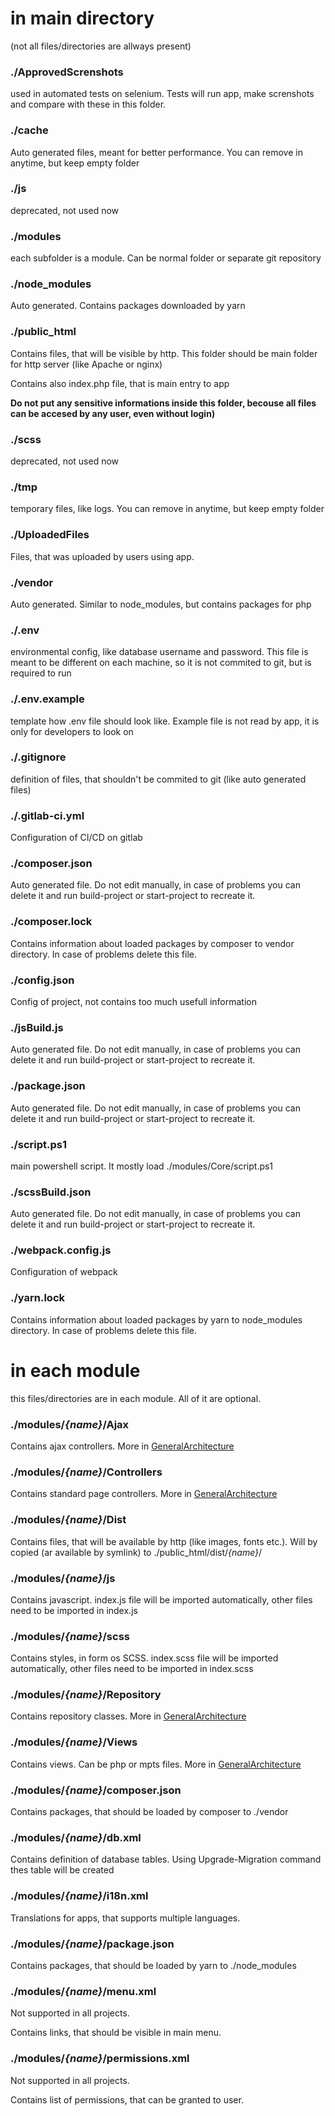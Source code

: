 # in main directory
(not all files/directories are allways present)

### ./ApprovedScrenshots
used in automated tests on selenium. Tests will run app, make screnshots and compare with these in this folder.

### ./cache
Auto generated files, meant for better performance. You can remove in anytime, but keep empty folder

### ./js
deprecated, not used now

### ./modules
each subfolder is a module. Can be normal folder or separate git repository

### ./node_modules
Auto generated. Contains packages downloaded by yarn

### ./public_html
Contains files, that will be visible by http. This folder should be main folder for http server (like Apache or nginx)

Contains also index.php file, that is main entry to app 

**Do not put any sensitive informations inside this folder, becouse all files can be accesed by any user, even without login)**

### ./scss
deprecated, not used now

### ./tmp
temporary files, like logs. You can remove in anytime, but keep empty folder

### ./UploadedFiles
Files, that was uploaded by users using app.

### ./vendor
Auto generated. Similar to node_modules, but contains packages for php 

### ./.env
environmental config, like database username and password. This file is meant to be different on each machine, so it is not commited to git, but is required to run

### ./.env.example
template how .env file should look like. Example file is not read by app, it is only for developers to look on

### ./.gitignore
definition of files, that shouldn't be commited to git (like auto generated files)

### ./.gitlab-ci.yml
Configuration of CI/CD on gitlab

### ./composer.json
Auto generated file. Do not edit manually, in case of problems you can delete it and run build-project or start-project to recreate it. 

### ./composer.lock
Contains information about loaded packages by composer to vendor directory. In case of problems delete this file.

### ./config.json
Config of project, not contains too much usefull information

### ./jsBuild.js
Auto generated file. Do not edit manually, in case of problems you can delete it and run build-project or start-project to recreate it. 

### ./package.json
Auto generated file. Do not edit manually, in case of problems you can delete it and run build-project or start-project to recreate it. 

### ./script.ps1
main powershell script. It mostly load ./modules/Core/script.ps1

### ./scssBuild.json
Auto generated file. Do not edit manually, in case of problems you can delete it and run build-project or start-project to recreate it. 

### ./webpack.config.js
Configuration of webpack

### ./yarn.lock
Contains information about loaded packages by yarn to node_modules directory. In case of problems delete this file.


# in each module
this files/directories are in each module. All of it are optional.


### ./modules/*{name}*/Ajax
Contains ajax controllers. More in [GeneralArchitecture](GeneralArchitecture.md)

### ./modules/*{name}*/Controllers
Contains standard page controllers. More in [GeneralArchitecture](GeneralArchitecture.md)

### ./modules/*{name}*/Dist
Contains files, that will be available by http (like images, fonts etc.). Will by copied (ar available by symlink) to ./public_html/dist/*{name}*/
### ./modules/*{name}*/js
Contains javascript. index.js file will be imported automatically, other files need to be imported in index.js

### ./modules/*{name}*/scss
Contains styles, in form os SCSS. index.scss file will be imported automatically, other files need to be imported in index.scss

### ./modules/*{name}*/Repository
Contains repository classes. More in [GeneralArchitecture](GeneralArchitecture.md)
### ./modules/*{name}*/Views
Contains views. Can be php or mpts files. More in [GeneralArchitecture](GeneralArchitecture.md)
### ./modules/*{name}*/composer.json
Contains packages, that should be loaded by composer to ./vendor
### ./modules/*{name}*/db.xml
Contains definition of database tables. Using Upgrade-Migration command thes table will be created
### ./modules/*{name}*/i18n.xml
Translations for apps, that supports multiple languages.

### ./modules/*{name}*/package.json
Contains packages, that should be loaded by yarn to ./node_modules
### ./modules/*{name}*/menu.xml
Not supported in all projects.

Contains links, that should be visible in main menu.

### ./modules/*{name}*/permissions.xml
Not supported in all projects.

Contains list of permissions, that can be granted to user.